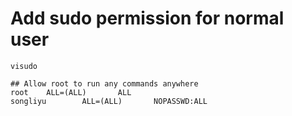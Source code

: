 # Add sudo permission for normal user

```text
visudo

## Allow root to run any commands anywhere
root    ALL=(ALL)       ALL
songliyu        ALL=(ALL)       NOPASSWD:ALL
```
